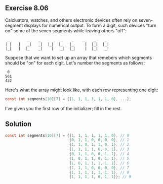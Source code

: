 ## Exercise 8.06

Calcluators, watches, and others electronic devices often rely on seven-segment displays for numerical output. To form a digit, such devices "turn on" some of the seven segments while leaving others "off":

```
 _        _    _         _    _    _    _    _ 
| |   |   _|   _|  |_|  |_   |_     |  |_|  |_|
|_|   |  |_    _|    |   _|  |_|    |  |_|   _|
```

Suppose that we want to set up an array that remebers which segments should be "on" for each digit. Let's number the segments as follows:

```
 0
561
432
```

Here's what the array might look like, with each row representing one digit:

```c
const int segments[10][7] = {{1, 1, 1, 1, 1, 1, 0}, ...};
```

I've given you the first row of the initializer; fill in the rest.

## Solution

```c
const int segments[10][7] = {{1, 1, 1, 1, 1, 1, 0}, // 0
                             {0, 1, 1, 0, 0, 0, 0}, // 1
                             {1, 1, 0, 1, 1, 0, 1}, // 2
                             {1, 1, 1, 1, 0, 0, 1}, // 3
                             {0, 1, 1, 0, 0, 1, 1}, // 4
                             {1, 0, 1, 1, 0, 1, 1}, // 5
                             {1, 0, 1, 1, 1, 1, 1}, // 6
                             {1, 1, 1, 0, 0, 0, 0}, // 7
                             {1, 1, 1, 1, 1, 1, 1}, // 8
                             {1, 1, 1, 1, 0, 1, 1}}; // 9
```
